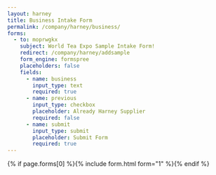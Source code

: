 ```yaml
---
layout: harney
title: Business Intake Form
permalink: /company/harney/business/
forms:
  - to: moprwgkx
    subject: World Tea Expo Sample Intake Form!
    redirect: /company/harney/addsample
    form_engine: formspree
    placeholders: false
    fields: 
      - name: business
        input_type: text
        required: true
      - name: previous
        input_type: checkbox
        placeholder: Already Harney Supplier
        required: false
      - name: submit
        input_type: submit
        placeholder: Submit Form
        required: true
---
```



<div id="form-wrapper">
	

  {% if page.forms[0] %}{% include form.html form="1" %}{% endif %}





